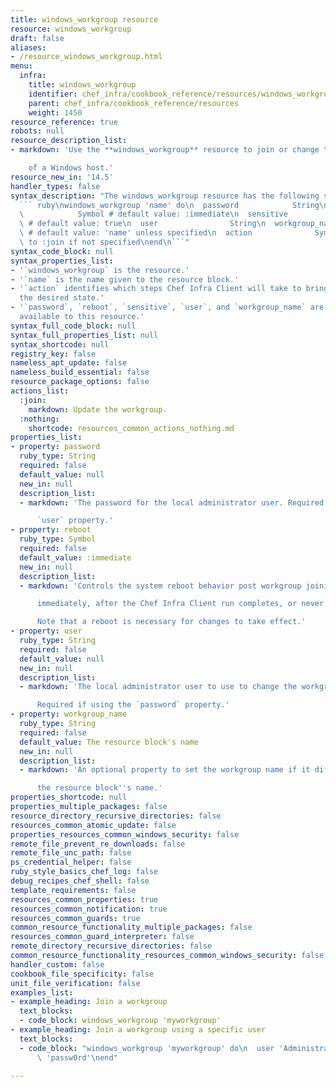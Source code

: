 ```yaml
---
title: windows_workgroup resource
resource: windows_workgroup
draft: false
aliases:
- /resource_windows_workgroup.html
menu:
  infra:
    title: windows_workgroup
    identifier: chef_infra/cookbook_reference/resources/windows_workgroup windows_workgroup
    parent: chef_infra/cookbook_reference/resources
    weight: 1450
resource_reference: true
robots: null
resource_description_list:
- markdown: 'Use the **windows_workgroup** resource to join or change the workgroup

    of a Windows host.'
resource_new_in: '14.5'
handler_types: false
syntax_description: "The windows_workgroup resource has the following syntax:\n\n\
  ``` ruby\nwindows_workgroup 'name' do\n  password            String\n  reboot  \
  \            Symbol # default value: :immediate\n  sensitive           true, false\
  \ # default value: true\n  user                String\n  workgroup_name      String\
  \ # default value: 'name' unless specified\n  action              Symbol # defaults\
  \ to :join if not specified\nend\n```"
syntax_code_block: null
syntax_properties_list:
- '`windows_workgroup` is the resource.'
- '`name` is the name given to the resource block.'
- '`action` identifies which steps Chef Infra Client will take to bring the node into
  the desired state.'
- '`password`, `reboot`, `sensitive`, `user`, and `workgroup_name` are the properties
  available to this resource.'
syntax_full_code_block: null
syntax_full_properties_list: null
syntax_shortcode: null
registry_key: false
nameless_apt_update: false
nameless_build_essential: false
resource_package_options: false
actions_list:
  :join:
    markdown: Update the workgroup.
  :nothing:
    shortcode: resources_common_actions_nothing.md
properties_list:
- property: password
  ruby_type: String
  required: false
  default_value: null
  new_in: null
  description_list:
  - markdown: 'The password for the local administrator user. Required if using the

      `user` property.'
- property: reboot
  ruby_type: Symbol
  required: false
  default_value: :immediate
  new_in: null
  description_list:
  - markdown: 'Controls the system reboot behavior post workgroup joining. Reboot

      immediately, after the Chef Infra Client run completes, or never.

      Note that a reboot is necessary for changes to take effect.'
- property: user
  ruby_type: String
  required: false
  default_value: null
  new_in: null
  description_list:
  - markdown: 'The local administrator user to use to change the workgroup.

      Required if using the `password` property.'
- property: workgroup_name
  ruby_type: String
  required: false
  default_value: The resource block's name
  new_in: null
  description_list:
  - markdown: 'An optional property to set the workgroup name if it differs from

      the resource block''s name.'
properties_shortcode: null
properties_multiple_packages: false
resource_directory_recursive_directories: false
resources_common_atomic_update: false
properties_resources_common_windows_security: false
remote_file_prevent_re_downloads: false
remote_file_unc_path: false
ps_credential_helper: false
ruby_style_basics_chef_log: false
debug_recipes_chef_shell: false
template_requirements: false
resources_common_properties: true
resources_common_notification: true
resources_common_guards: true
common_resource_functionality_multiple_packages: false
resources_common_guard_interpreter: false
remote_directory_recursive_directories: false
common_resource_functionality_resources_common_windows_security: false
handler_custom: false
cookbook_file_specificity: false
unit_file_verification: false
examples_list:
- example_heading: Join a workgroup
  text_blocks:
  - code_block: windows_workgroup 'myworkgroup'
- example_heading: Join a workgroup using a specific user
  text_blocks:
  - code_block: "windows_workgroup 'myworkgroup' do\n  user 'Administrator'\n  password\
      \ 'passw0rd'\nend"

---
```


